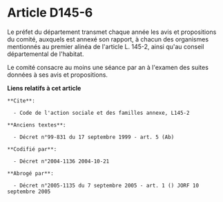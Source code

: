 # Article D145-6

Le préfet du département transmet chaque année les avis et propositions du comité, auxquels est annexé son rapport, à chacun
des organismes mentionnés au premier alinéa de l'article L. 145-2, ainsi qu'au conseil départemental de l'habitat.

Le comité consacre au moins une séance par an à l'examen des suites données à ses avis et propositions.

**Liens relatifs à cet article**

	**Cite**:

	  - Code de l'action sociale et des familles annexe, L145-2

	**Anciens textes**:

	  - Décret n°99-831 du 17 septembre 1999 - art. 5 (Ab)

	**Codifié par**:

	  - Décret n°2004-1136 2004-10-21

	**Abrogé par**:

	  - Décret n°2005-1135 du 7 septembre 2005 - art. 1 () JORF 10 septembre 2005
